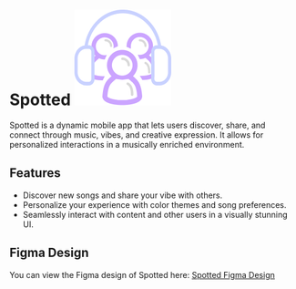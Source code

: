 # Spotted ![Spotted Logo](assets/images/logolight.png)

Spotted is a dynamic mobile app that lets users discover, share, and connect through music, vibes, and creative expression. It allows for personalized interactions  in a musically enriched environment.

## Features

- Discover new songs and share your vibe with others.
- Personalize your experience with color themes and song preferences.
- Seamlessly interact with content and other users in a visually stunning UI.

## Figma Design

You can view the Figma design of Spotted here: [Spotted Figma Design](https://www.figma.com/design/ppe9gVSI7utWBImyhQ0MnO/Spotted?node-id=0-1&t=VHJQ4sEIkLGbJA2C-1)

